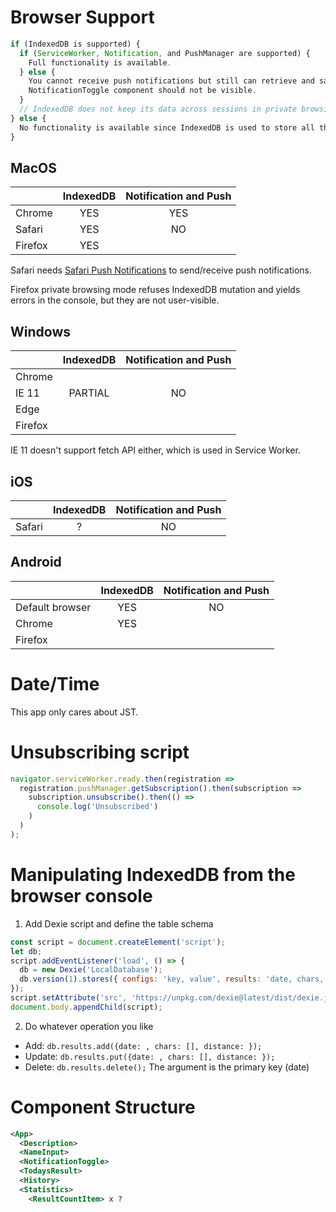 # Browser Support

```javascript
if (IndexedDB is supported) {
  if (ServiceWorker, Notification, and PushManager are supported) {
    Full functionality is available.
  } else {
    You cannot receive push notifications but still can retrieve and save data.
    NotificationToggle component should not be visible.
  }
  // IndexedDB does not keep its data across sessions in private browsing mode in many browsers. Nevertheless 'indexedDB in window' evaluates to true and there seems to be no standardized way to detect private browsing mode.
} else {
  No functionality is available since IndexedDB is used to store all the data including configs and result history.
}
```

## MacOS

|                     |IndexedDB|Notification and Push|
|:--------------------|:-------:|:-------------------:|
|Chrome               |YES      |YES                  |
|Safari               |YES      |NO                   |
|Firefox              |YES      ||

Safari needs [Safari Push Notifications](https://developer.apple.com/notifications/safari-push-notifications/) to send/receive push notifications.

Firefox private browsing mode refuses IndexedDB mutation and yields errors in the console, but they are not user-visible.

## Windows

|                     |IndexedDB|Notification and Push|
|:--------------------|:-------:|:-------------------:|
|Chrome               |||
|IE 11                |PARTIAL  |NO                   |
|Edge                 |||
|Firefox              |||

IE 11 doesn't support fetch API either, which is used in Service Worker.

## iOS

|                     |IndexedDB|Notification and Push|
|:--------------------|:-------:|:-------------------:|
|Safari               |?        |NO                   |

## Android

|                     |IndexedDB|Notification and Push|
|:--------------------|:-------:|:-------------------:|
|Default browser      |YES      |NO                   |
|Chrome               |YES      ||
|Firefox              |||

# Date/Time

This app only cares about JST.

# Unsubscribing script

```javascript
navigator.serviceWorker.ready.then(registration =>
  registration.pushManager.getSubscription().then(subscription =>
    subscription.unsubscribe().then(() =>
      console.log('Unsubscribed')
    )
  )
);
```

# Manipulating IndexedDB from the browser console

1. Add Dexie script and define the table schema

```javascript
const script = document.createElement('script');
let db;
script.addEventListener('load', () => {
  db = new Dexie('LocalDatabase');
  db.version(1).stores({ configs: 'key, value', results: 'date, chars, distance' });
});
script.setAttribute('src', 'https://unpkg.com/dexie@latest/dist/dexie.js');
document.body.appendChild(script);
```

2. Do whatever operation you like

- Add: `db.results.add({date: , chars: [], distance: });`
- Update: `db.results.put({date: , chars: [], distance: });`
- Delete: `db.results.delete();` The argument is the primary key (date)

# Component Structure

```xml
<App>
  <Description>
  <NameInput>
  <NotificationToggle>
  <TodaysResult>
  <History>
  <Statistics>
    <ResultCountItem> x ?
```